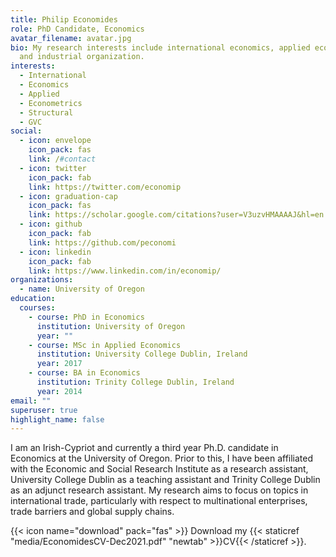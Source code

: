 ```yaml
---
title: Philip Economides
role: PhD Candidate, Economics
avatar_filename: avatar.jpg
bio: My research interests include international economics, applied econometrics
  and industrial organization.
interests:
  - International
  - Economics
  - Applied
  - Econometrics
  - Structural
  - GVC
social:
  - icon: envelope
    icon_pack: fas
    link: /#contact
  - icon: twitter
    icon_pack: fab
    link: https://twitter.com/economip
  - icon: graduation-cap
    icon_pack: fas
    link: https://scholar.google.com/citations?user=V3uzvHMAAAAJ&hl=en
  - icon: github
    icon_pack: fab
    link: https://github.com/peconomi
  - icon: linkedin
    icon_pack: fab
    link: https://www.linkedin.com/in/economip/
organizations:
  - name: University of Oregon
education:
  courses:
    - course: PhD in Economics
      institution: University of Oregon
      year: ""
    - course: MSc in Applied Economics
      institution: University College Dublin, Ireland
      year: 2017
    - course: BA in Economics
      institution: Trinity College Dublin, Ireland
      year: 2014
email: ""
superuser: true
highlight_name: false
---
```

I am an Irish-Cypriot and currently a third year Ph.D. candidate in Economics at the University of Oregon. Prior to this, I have been affiliated with the Economic and Social Research Institute as a research assistant, University College Dublin as a teaching assistant and Trinity College Dublin as an adjunct research assistant. My research aims to focus on topics in international trade, particularly with respect to multinational enterprises, trade barriers and global supply chains.

{{< icon name="download" pack="fas" >}} Download my {{< staticref "media/EconomidesCV-Dec2021.pdf" "newtab" >}}CV{{< /staticref >}}.